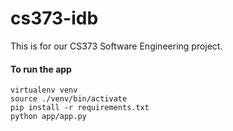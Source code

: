 # cs373-idb
This is for our CS373 Software Engineering project. 

#### To run the app

```pip install virtualenv
virtualenv venv
source ./venv/bin/activate
pip install -r requirements.txt
python app/app.py
```
